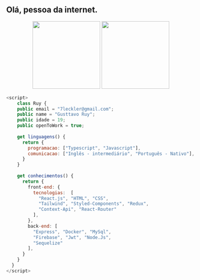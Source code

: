 ## Olá, pessoa da internet.

<div align="center">
    <img height="180em" src="https://github-readme-stats.vercel.app/api/top-langs/?username=Leckller&langs_count=10&theme=merko&hide_progress=true"/>
    <img height="180em" src="https://github-readme-stats.vercel.app/api?username=Leckller&show_icons=true&theme=merko"/>
</div>

  ```javascript
<script>
      class Ruy {
      public email = "7leckler@gmail.com";
      public name = "Gusttavo Ruy";
      public idade = 19;
      public openToWork = true;
    
      get linguagens() {
        return {
          programacao: ["Typescript", "Javascript"],
          comunicacao: ["Inglês - intermediário", "Português - Nativo"],
        }
      }
    
      get conhecimentos() {
        return {
          front-end: {
            tecnologias:  [
              "React.js", "HTML", "CSS",
              "Tailwind", "Styled-Components", "Redux",
              "Context-Api", "React-Router"
            ],
          },
          back-end: [
            "Express", "Docker", "MySql",
            "Firebase", "Jwt", "Node.Js",
            "Sequelize"
          ],
        } 
      }
    }
</script>
